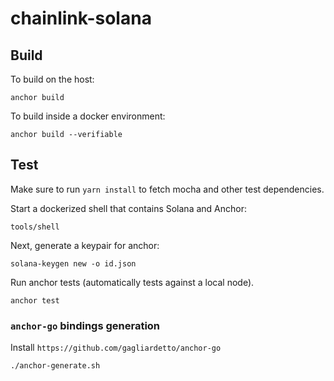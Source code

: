 # chainlink-solana

## Build

To build on the host:

```
anchor build
```


To build inside a docker environment:

```
anchor build --verifiable
```

## Test

Make sure to run `yarn install` to fetch mocha and other test dependencies.

Start a dockerized shell that contains Solana and Anchor:

```
tools/shell
```

Next, generate a keypair for anchor:

```
solana-keygen new -o id.json
```

Run anchor tests (automatically tests against a local node).

```
anchor test
```

### `anchor-go` bindings generation
Install `https://github.com/gagliardetto/anchor-go`
```
./anchor-generate.sh
```
